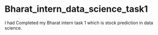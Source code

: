 # Bharat_intern_data_science_task1
I had Completed my Bharat intern task 1 which is stock prediction in data science.
